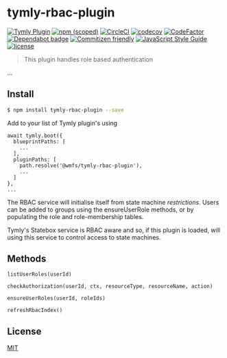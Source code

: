 # tymly-rbac-plugin
[![Tymly Plugin](https://img.shields.io/badge/tymly-plugin-blue.svg)](https://tymly.io/)
[![npm (scoped)](https://img.shields.io/npm/v/@wmfs/tymly-rbac-plugin.svg)](https://www.npmjs.com/package/@wmfs/tymly-rbac-plugin)
[![CircleCI](https://circleci.com/gh/wmfs/tymly-rbac-plugin.svg?style=svg)](https://circleci.com/gh/wmfs/tymly-rbac-plugin)
[![codecov](https://codecov.io/gh/wmfs/tymly-rbac-plugin/branch/master/graph/badge.svg)](https://codecov.io/gh/wmfs/tymly-rbac-plugin)
[![CodeFactor](https://www.codefactor.io/repository/github/wmfs/tymly-rbac-plugin/badge)](https://www.codefactor.io/repository/github/wmfs/tymly-rbac-plugin)
[![Dependabot badge](https://img.shields.io/badge/Dependabot-active-brightgreen.svg)](https://dependabot.com/)
[![Commitizen friendly](https://img.shields.io/badge/commitizen-friendly-brightgreen.svg)](http://commitizen.github.io/cz-cli/)
[![JavaScript Style Guide](https://img.shields.io/badge/code_style-standard-brightgreen.svg)](https://standardjs.com)
[![license](https://img.shields.io/github/license/mashape/apistatus.svg)](https://github.com/wmfs/tymly-rbac-plugin/blob/master/LICENSE)

> This plugin handles role based authentication 

...

## <a name="install"></a>Install
```bash
$ npm install tymly-rbac-plugin --save
```

Add to your list of Tymly plugin's using 
```
await tymly.boot({
  blueprintPaths: [
    ...
  ],
  pluginPaths: [
    path.resolve('@wmfs/tymly-rbac-plugin'),
    ...
  ]
},
...
```

The RBAC service will initialise itself from state machine _restrictions_.  Users can be added to groups using the ensureUserRole methods, or by populating the role and role-membership tables.  

Tymly's Statebox service is RBAC aware and so, if this plugin is loaded, will using this service to control access to state machines. 

## Methods

`listUserRoles(userId)`

`checkAuthorization(userId, ctx, resourceType, resourceName, action)`

`ensureUserRoles(userId, roleIds)`

`refreshRbacIndex()`

## <a name="license"></a>License

[MIT](https://github.com/wmfs/tymly/blob/master/LICENSE)
